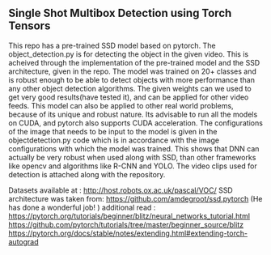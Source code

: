 ## Single Shot Multibox Detection using Torch Tensors

This repo has a pre-trained SSD model based on pytorch. The object_detection.py is for detecting the object in the given video. 
This is acheived through the implementation of the pre-trained model and the SSD architecture, given in the repo. 
The model was trained on 20+ classes and is robust enough to be able to detect objects with more performance than any other object
detection algorithms. The given weights can we used to get very good results(have tested it), and can be applied for other video feeds.
This model can also be applied to other real world problems, because of its unique and robust nature.
Its advisable to run all the models on CUDA, and pytorch also supports CUDA acceleration.
The configurations of the image that needs to be input to the model is given in the objectdetection.py code 
which is in accordance with the image configurations with which the model was trained.
This shows that DNN can actually be very robust when used along with SSD, than other frameworks like opencv and algorithms like R-CNN and YOLO.
The video clips used for detection is attached along with the repository.

Datasets available at : http://host.robots.ox.ac.uk/pascal/VOC/
SSD architecture was taken from:
https://github.com/amdegroot/ssd.pytorch
(He has done a wonderful job! )
additional read : 
https://pytorch.org/tutorials/beginner/blitz/neural_networks_tutorial.html
https://github.com/pytorch/tutorials/tree/master/beginner_source/blitz
https://pytorch.org/docs/stable/notes/extending.html#extending-torch-autograd